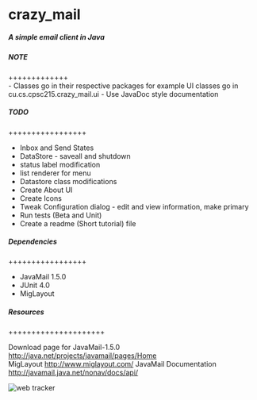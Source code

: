 crazy_mail
==========

<h5>A simple email client in Java</h5>

<h5>NOTE</h5>	
+++++++++++++<br/>
- Classes go in their respective packages for example UI classes go in cu.cs.cpsc215.crazy_mail.ui
- Use JavaDoc style documentation


<h5>TODO</h5>
+++++++++++++++++<br/>
<ul>
	
<li>Inbox and Send States</li>
<li>DataStore - saveall and shutdown</li>
<li> status label modification</li>
<li> list renderer for menu </li>
<li> Datastore class modifications</li>
<li> Create About UI </li>
<li> Create Icons </li>
<li> Tweak Configuration dialog - edit and view information, make primary</li>
<li> Run tests (Beta and Unit)</li>
<li>Create a readme (Short tutorial) file</li>
</ul>

<h5>Dependencies</h5>
+++++++++++++++++<br/>
<ul>
	
<li> JavaMail 1.5.0</li>
<li>JUnit 4.0</li>
<li>MigLayout</li>

</ul>

<h5>Resources</h5>
+++++++++++++++++++++<br/>

Download page for JavaMail-1.5.0 http://java.net/projects/javamail/pages/Home<br/>
MigLayout http://www.miglayout.com/
JavaMail Documentation http://javamail.java.net/nonav/docs/api/<br/>

<!-- Histats.com  START (html only) -->
<!-- Tracks the github page so we can know of other people are viewing our page -->
<a href="http://www.histats.com" alt="page hit counter" target="_blank" ></a>
<img  src="http://sstatic1.histats.com/0.gif?2290964&101" alt="web tracker" border="0">
<!-- Histats.com  END  -->